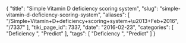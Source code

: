{
    "title": "Simple Vitamin D deficiency scoring system",
    "slug": "simple-vitamin-d-deficiency-scoring-system",
    "aliases": [
        "/Simple+Vitamin+D+deficiency+scoring+system+\u2013+Feb+2016",
        "/7337"
    ],
    "tiki_page_id": 7337,
    "date": "2016-02-23",
    "categories": [
        "Deficiency ",
        "Predict"
    ],
    "tags": [
        "Deficiency ",
        "Predict"
    ]
}